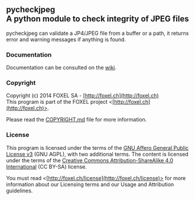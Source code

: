 
## pycheckjpeg<br />A python module to check integrity of JPEG files

pycheckjpeg can validate a JP4/JPEG file from a buffer or a path, it returns error and warning messages if anything is found.


### Documentation

Documentation can be consulted on the [wiki](https://github.com/FoxelSA/pycheckjpeg/wiki).


### Copyright

Copyright (c) 2014 FOXEL SA - [http://foxel.ch](http://foxel.ch)<br />
This program is part of the FOXEL project <[http://foxel.ch](http://foxel.ch)>.

Please read the [COPYRIGHT.md](COPYRIGHT.md) file for more information.


### License

This program is licensed under the terms of the
[GNU Affero General Public License v3](http://www.gnu.org/licenses/agpl.html)
(GNU AGPL), with two additional terms. The content is licensed under the terms
of the
[Creative Commons Attribution-ShareAlike 4.0 International](http://creativecommons.org/licenses/by-sa/4.0/)
(CC BY-SA) license.

You must read <[http://foxel.ch/license](http://foxel.ch/license)> for more
information about our Licensing terms and our Usage and Attribution guidelines.
